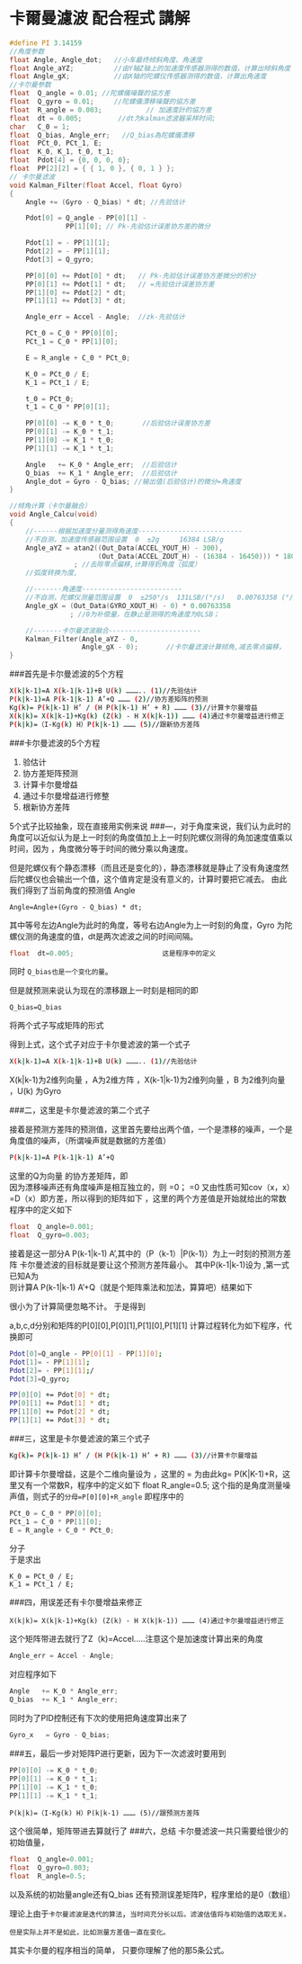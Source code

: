 # 卡爾曼濾波 配合程式 講解


```c
#define PI 3.14159
//角度参数
float Angle, Angle_dot;   //小车最终倾斜角度、角速度
float Angle_aYZ;          //由Y轴Z轴上的加速度传感器测得的数值，计算出倾斜角度
float Angle_gX;           //由X轴的陀螺仪传感器测得的数值，计算出角速度
//卡尔曼参数
float  Q_angle = 0.01; //陀螺儀噪聲的協方差
float  Q_gyro = 0.01;     //陀螺儀漂移噪聲的協方差
float  R_angle = 0.003;           // 加速度計的協方差
float  dt = 0.005;         //dt为kalman滤波器采样时间;
char   C_0 = 1;
float  Q_bias, Angle_err;   //Q_bias為陀螺儀漂移
float  PCt_0, PCt_1, E;
float  K_0, K_1, t_0, t_1;
float  Pdot[4] = {0, 0, 0, 0};
float  PP[2][2] = { { 1, 0 }, { 0, 1 } };
// 卡尔曼滤波
void Kalman_Filter(float Accel, float Gyro)
{
    Angle += (Gyro - Q_bias) * dt; //先验估计

    Pdot[0] = Q_angle - PP[0][1] -
              PP[1][0]; // Pk-先验估计误差协方差的微分

    Pdot[1] = - PP[1][1];
    Pdot[2] = - PP[1][1];
    Pdot[3] = Q_gyro;

    PP[0][0] += Pdot[0] * dt;   // Pk-先验估计误差协方差微分的积分
    PP[0][1] += Pdot[1] * dt;   // =先验估计误差协方差
    PP[1][0] += Pdot[2] * dt;
    PP[1][1] += Pdot[3] * dt;

    Angle_err = Accel - Angle;  //zk-先验估计

    PCt_0 = C_0 * PP[0][0];
    PCt_1 = C_0 * PP[1][0];

    E = R_angle + C_0 * PCt_0;

    K_0 = PCt_0 / E;
    K_1 = PCt_1 / E;

    t_0 = PCt_0;
    t_1 = C_0 * PP[0][1];

    PP[0][0] -= K_0 * t_0;       //后验估计误差协方差
    PP[0][1] -= K_0 * t_1;
    PP[1][0] -= K_1 * t_0;
    PP[1][1] -= K_1 * t_1;

    Angle   += K_0 * Angle_err;  //后验估计
    Q_bias  += K_1 * Angle_err;  //后验估计
    Angle_dot = Gyro - Q_bias; //输出值(后验估计)的微分=角速度
}

//倾角计算（卡尔曼融合）
void Angle_Calcu(void)
{
    //------根据加速度分量测得角速度--------------------------
    //不自测，加速度传感器范围设置  0  ±2g     16384 LSB/g
    Angle_aYZ = atan2((Out_Data(ACCEL_YOUT_H) - 300),
                      (Out_Data(ACCEL_ZOUT_H) - (16384 - 16450))) * 180 / PI
                ; //去除零点偏移,计算得到角度（弧度）
    //弧度转换为度,

    //-------角速度-------------------------
    //不自测，陀螺仪测量范围设置  0  ±250°/s  131LSB/(°/s)   0.00763358 (°/s)/LSB
    Angle_gX = (Out_Data(GYRO_XOUT_H) - 0) * 0.00763358
               ; //0为补偿量，在静止是测得的角速度为0LSB；

    //-------卡尔曼滤波融合-----------------------
    Kalman_Filter(Angle_aYZ - 0,
                  Angle_gX - 0);       //卡尔曼滤波计算倾角,减去零点偏移，
}
```


###首先是卡尔曼滤波的5个方程 

```sh
X(k|k-1)=A X(k-1|k-1)+B U(k) ……….. (1)//先验估计 
P(k|k-1)=A P(k-1|k-1) A’+Q ……… (2)//协方差矩阵的预测 
Kg(k)= P(k|k-1) H’ / (H P(k|k-1) H’ + R) ……… (3)//计算卡尔曼增益 
X(k|k)= X(k|k-1)+Kg(k) (Z(k) - H X(k|k-1)) ……… (4)通过卡尔曼增益进行修正 
P(k|k)=（I-Kg(k) H）P(k|k-1) ……… (5)//跟新协方差阵 
```

###卡尔曼滤波的5个方程 
1.	验估计 
2.	协方差矩阵预测 
3.	计算卡尔曼增益 
4.	通过卡尔曼增益进行修整 
5.	根新协方差阵 


5个式子比较抽象，现在直接用实例来说 
###—，对于角度来说，我们认为此时的角度可以近似认为是上一时刻的角度值加上上一时刻陀螺仪测得的角加速度值乘以时间，因为 ，角度微分等于时间的微分乘以角速度。 


但是陀螺仪有个静态漂移（而且还是变化的），静态漂移就是静止了没有角速度然后陀螺仪也会输出一个值，这个值肯定是没有意义的，计算时要把它减去。 
由此我们得到了当前角度的预测值 Angle 

```
Angle=Angle+(Gyro - Q_bias) * dt;   
```

其中等号左边Angle为此时的角度，等号右边Angle为上一时刻的角度，Gyro 为陀螺仪测的角速度的值，dt是两次滤波之间的时间间隔。 

```c
float  dt=0.005;	                  这是程序中的定义
```
同时 `Q_bias也是一个变化的量`。 


但是就预测来说认为现在的漂移跟上一时刻是相同的即 
```
Q_bias=Q_bias 
```

将两个式子写成矩阵的形式 
  
得到上式，这个式子对应于卡尔曼滤波的第一个式子 
```sh
X(k|k-1)=A X(k-1|k-1)+B U(k) ……….. (1)//先验估计 
```

X(k|k-1)为2维列向量 ，A为2维方阵 ，X(k-1|k-1)为2维列向量 ，B 为2维列向量 ，U(k) 为Gyro 


###二，这里是卡尔曼滤波的第二个式子 

接着是预测方差阵的预测值，这里首先要给出两个值，一个是漂移的噪声，一个是角度值的噪声，（所谓噪声就是数据的方差值） 
```sh
P(k|k-1)=A P(k-1|k-1) A’+Q  
```

这里的Q为向量  的协方差矩阵，即  
因为漂移噪声还有角度噪声是相互独立的，则 =0； =0 
又由性质可知cov（x，x）=D（x）即方差，所以得到的矩阵如下 
 ，这里的两个方差值是开始就给出的常数 
程序中的定义如下

```c
float  Q_angle=0.001;   
float  Q_gyro=0.003; 
```

接着是这一部分A P(k-1|k-1) A’,其中的（P（k-1）|P(k-1)）为上一时刻的预测方差阵 
卡尔曼滤波的目标就是要让这个预测方差阵最小。 
其中P(k-1|k-1)设为 ,第一式已知A为 	
则计算A P(k-1|k-1) A’+Q（就是个矩阵乘法和加法，算算吧）结果如下 
  
 很小为了计算简便忽略不计。 
于是得到 
  
a,b,c,d分别和矩阵的P[0][0],P[0][1],P[1][0],P[1][1] 
计算过程转化为如下程序，代换即可 

```sh
Pdot[0]=Q_angle - PP[0][1] - PP[1][0];  
Pdot[1]= - PP[1][1]; 
Pdot[2]= - PP[1][1];/ 
Pdot[3]=Q_gyro; 

PP[0][0] += Pdot[0] * dt;    
PP[0][1] += Pdot[1] * dt;  
PP[1][0] += Pdot[2] * dt; 
PP[1][1] += Pdot[3] * dt;   
```

###三，这里是卡尔曼滤波的第三个式子 
```sh
Kg(k)= P(k|k-1) H’ / (H P(k|k-1) H’ + R) ……… (3)//计算卡尔曼增益 
```


即计算卡尔曼增益，这是个二维向量设为 ，这里的      =  为由此kg= 
P(K|K-1)+R，这里又有一个常数R，程序中的定义如下 
float  R_angle=0.5; 
这个指的是角度测量噪声值，则式子的`分母=P[0][0]+R_angle` 
即程序中的 
```c
PCt_0 = C_0 * PP[0][0]; 
PCt_1 = C_0 * PP[1][0]; 
E = R_angle + C_0 * PCt_0; 
```

分子	  
于是求出  
```
K_0 = PCt_0 / E; 
K_1 = PCt_1 / E; 
```

###四，用误差还有卡尔曼增益来修正 
```
X(k|k)= X(k|k-1)+Kg(k) (Z(k) - H X(k|k-1)) ……… (4)通过卡尔曼增益进行修正 
```

这个矩阵带进去就行了Z（k)=Accel.....注意这个是加速度计算出来的角度 
```c
Angle_err = Accel - Angle; 
```

对应程序如下 
```c
Angle	+= K_0 * Angle_err; 
Q_bias	+= K_1 * Angle_err;	
```

同时为了PID控制还有下次的使用把角速度算出来了 
```c
Gyro_x   = Gyro - Q_bias;	
```

###五，最后一步对矩阵P进行更新，因为下一次滤波时要用到 
```c
PP[0][0] -= K_0 * t_0; 
PP[0][1] -= K_0 * t_1; 
PP[1][0] -= K_1 * t_0; 
PP[1][1] -= K_1 * t_1; 
```
```
P(k|k)=（I-Kg(k) H）P(k|k-1) ……… (5)//跟预测方差阵 
```

这个很简单，矩阵带进去算就行了 
###六，总结 
卡尔曼滤波一共只需要给很少的初始值量，
```c
float  Q_angle=0.001;   
float  Q_gyro=0.003; 
float  R_angle=0.5; 
```

以及系统的初始量angle还有Q_bias 
还有预测误差矩阵P，程序里给的是0（数组） 

理论上由于`卡尔曼滤波是迭代的算法`，`当时间充分长以后。滤波估值将与初始值的选取无关。` 

`但是实际上并不是如此，比如测量方差值一直在变化。` 

其实卡尔曼的程序相当的简单， 
只要你理解了他的那5条公式。

